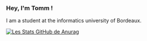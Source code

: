 ### Hey, I'm Tomm !

I am a student at the informatics university of Bordeaux.

[![Les Stats GitHub de Anurag](https://github-readme-stats.vercel.app/api?username=tjobit&?count_private=true&theme=gruvbox&show_icons=true)](https://github.com/anuraghazra/github-readme-stats)
